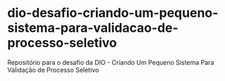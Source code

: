 # dio-desafio-criando-um-pequeno-sistema-para-validacao-de-processo-seletivo
Repositório para o desafio da DIO - Criando Um Pequeno Sistema Para Validação de Processo Seletivo
